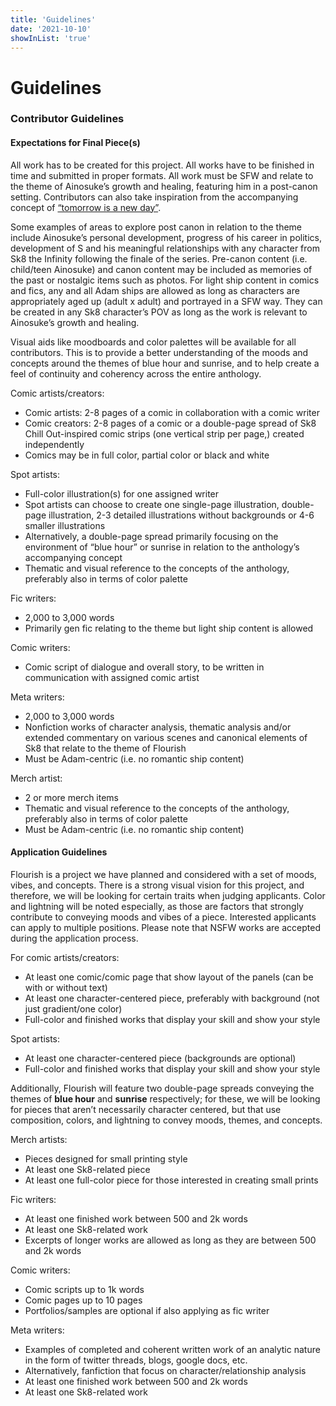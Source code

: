 ```yaml
---
title: 'Guidelines'
date: '2021-10-10'
showInList: 'true'
---
```


# Guidelines

### Contributor Guidelines

#### Expectations for Final Piece(s)

All work has to be created for this project. All works have to be finished in time and submitted in proper formats. All work must be SFW and relate to the theme of Ainosuke’s growth and healing, featuring him in a post-canon setting. Contributors can also take inspiration from the accompanying concept of [“tomorrow is a new day”](/about).

Some examples of areas to explore post canon in relation to the theme include Ainosuke’s personal development, progress of his career in politics, development of S and his meaningful relationships with any character from Sk8 the Infinity following the finale of the series. Pre-canon content (i.e. child/teen Ainosuke) and canon content may be included as memories of the past or nostalgic items such as photos. For light ship content in comics and fics, any and all Adam ships are allowed as long as characters are appropriately aged up (adult x adult) and portrayed in a SFW way. They can be created in any Sk8 character’s POV as long as the work is relevant to Ainosuke’s growth and healing.

Visual aids like moodboards and color palettes will be available for all contributors. This is to provide a better understanding of the moods and concepts around the themes of blue hour and sunrise, and to help create a feel of continuity and coherency across the entire anthology.


Comic artists/creators:

* Comic artists: 2-8 pages of a comic in collaboration with a comic writer
* Comic creators: 2-8 pages of a comic or a double-page spread of Sk8 Chill Out-inspired comic strips (one vertical strip per page,) created independently
* Comics may be in full color, partial color or black and white


Spot artists:

* Full-color illustration(s) for one assigned writer
* Spot artists can choose to create one single-page illustration, double-page illustration, 2-3 detailed illustrations without backgrounds or 4-6 smaller illustrations
* Alternatively, a double-page spread primarily focusing on the environment of “blue hour” or sunrise in relation to the anthology’s accompanying concept
* Thematic and visual reference to the concepts of the anthology, preferably also in terms of color palette


Fic writers:

* 2,000 to 3,000 words
* Primarily gen fic relating to the theme but light ship content is allowed


Comic writers:

* Comic script of dialogue and overall story, to be written in communication with assigned comic artist


Meta writers:

* 2,000 to 3,000 words
* Nonfiction works of character analysis, thematic analysis and/or extended commentary on various scenes and canonical elements of Sk8 that relate to the theme of Flourish
* Must be Adam-centric (i.e. no romantic ship content)


Merch artist:

* 2 or more merch items
* Thematic and visual reference to the concepts of the anthology, preferably also in terms of color palette
* Must be Adam-centric (i.e. no romantic ship content)


#### Application Guidelines

Flourish is a project we have planned and considered with a set of moods, vibes, and concepts. There is a strong visual vision for this project, and therefore, we will be looking for certain traits when judging applicants. Color and lightning will be noted especially, as those are factors that strongly contribute to conveying moods and vibes of a piece. Interested applicants can apply to multiple positions. Please note that NSFW works are accepted during the application process.


For comic artists/creators: 

* At least one comic/comic page that show layout of the panels (can be with or without text)
* At least one character-centered piece, preferably with background (not just gradient/one color)
* Full-color and finished works that display your skill and show your style


Spot artists:

* At least one character-centered piece (backgrounds are optional)
* Full-color and finished works that display your skill and show your style


Additionally, Flourish will feature two double-page spreads conveying the themes of **blue hour** and **sunrise** respectively; for these, we will be looking for pieces that aren’t necessarily character centered, but that use composition, colors, and lightning to convey moods, themes, and concepts.


Merch artists:

* Pieces designed for small printing style
* At least one Sk8-related piece
* At least one full-color piece for those interested in creating small prints


Fic writers:

* At least one finished work between 500 and 2k words
* At least one Sk8-related work
* Excerpts of longer works are allowed as long as they are between 500 and 2k words


Comic writers: 

* Comic scripts up to 1k words
* Comic pages up to 10 pages
* Portfolios/samples are optional if also applying as fic writer


Meta writers: 

* Examples of completed and coherent written work of an analytic nature in the form of twitter threads, blogs, google docs, etc.
* Alternatively, fanfiction that focus on character/relationship analysis
* At least one finished work between 500 and 2k words
* At least one Sk8-related work
